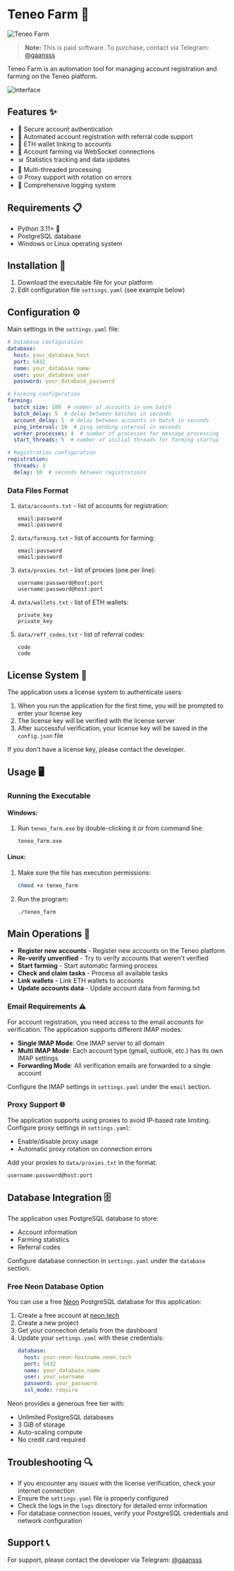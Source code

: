 # Teneo Farm 🚀

![Teneo Farm](https://img.shields.io/badge/Teneo-Farm-blue)

> **Note:** This is paid software. 
> To purchase, contact via Telegram: [@gaansss](https://t.me/gaansss)

Teneo Farm is an automation tool for managing account registration and farming on the Teneo platform.

![Interface](interface.png)

## Features ✨

- 🔐 Secure account authentication
- 👤 Automated account registration with referral code support
- 💼 ETH wallet linking to accounts
- 🤖 Account farming via WebSocket connections
- 📊 Statistics tracking and data updates
- 🔄 Multi-threaded processing
- 🌐 Proxy support with rotation on errors
- 📝 Comprehensive logging system

## Requirements 📋

- Python 3.11+ 🐍
- PostgreSQL database
- Windows or Linux operating system

## Installation 🔧

1. Download the executable file for your platform
2. Edit configuration file `settings.yaml` (see example below)

## Configuration ⚙️

Main settings in the `settings.yaml` file:

```yaml
# Database configuration
database:
  host: your_database_host
  port: 5432
  name: your_database_name
  user: your_database_user
  password: your_database_password

# Farming configuration
farming:
  batch_size: 100  # number of accounts in one batch
  batch_delay: 5  # delay between batches in seconds
  account_delay: 1  # delay between accounts in batch in seconds
  ping_interval: 10  # ping sending interval in seconds
  worker_processes: 4  # number of processes for message processing
  start_threads: 5  # number of initial threads for farming startup

# Registration configuration
registration:
  threads: 3
  delay: 10  # seconds between registrations
```

### Data Files Format

1. `data/accounts.txt` - list of accounts for registration:
   ```
   email:password
   email:password
   ```

2. `data/farming.txt` - list of accounts for farming:
   ```
   email:password
   email:password
   ```

3. `data/proxies.txt` - list of proxies (one per line):
   ```
   username:password@host:port
   username:password@host:port
   ```

4. `data/wallets.txt` - list of ETH wallets:
   ```
   private_key
   private_key
   ```

5. `data/reff_codes.txt` - list of referral codes:
   ```
   code
   code
   ```

## License System 🔑

The application uses a license system to authenticate users:

1. When you run the application for the first time, you will be prompted to enter your license key
2. The license key will be verified with the license server
3. After successful verification, your license key will be saved in the `config.json` file

If you don't have a license key, please contact the developer.

## Usage 🖥️

### Running the Executable

#### Windows:
1. Run `teneo_farm.exe` by double-clicking it or from command line:
   ```
   teneo_farm.exe
   ```

#### Linux:
1. Make sure the file has execution permissions:
   ```bash
   chmod +x teneo_farm
   ```
2. Run the program:
   ```bash
   ./teneo_farm
   ```

## Main Operations 📝

- **Register new accounts** - Register new accounts on the Teneo platform
- **Re-verify unverified** - Try to verify accounts that weren't verified
- **Start farming** - Start automatic farming process
- **Check and claim tasks** - Process all available tasks
- **Link wallets** - Link ETH wallets to accounts
- **Update accounts data** - Update account data from farming.txt

### Email Requirements ⚠️

For account registration, you need access to the email accounts for verification. The application supports different IMAP modes:

- **Single IMAP Mode**: One IMAP server to all domain
- **Multi IMAP Mode**: Each account type (gmail, outlook, etc.) has its own IMAP settings
- **Forwarding Mode**: All verification emails are forwarded to a single account

Configure the IMAP settings in `settings.yaml` under the `email` section.

### Proxy Support 🌐

The application supports using proxies to avoid IP-based rate limiting. Configure proxy settings in `settings.yaml`:

- Enable/disable proxy usage
- Automatic proxy rotation on connection errors

Add your proxies to `data/proxies.txt` in the format:
```
username:password@host:port
```

## Database Integration 🗄️

The application uses PostgreSQL database to store:
- Account information
- Farming statistics
- Referral codes

Configure database connection in `settings.yaml` under the `database` section.

### Free Neon Database Option

You can use a free [Neon](https://neon.tech) PostgreSQL database for this application:

1. Create a free account at [neon.tech](https://neon.tech)
2. Create a new project
3. Get your connection details from the dashboard
4. Update your `settings.yaml` with these credentials:
   ```yaml
   database:
     host: your-neon-hostname.neon.tech
     port: 5432
     name: your_database_name
     user: your_username
     password: your_password
     ssl_mode: require
   ```

Neon provides a generous free tier with:
- Unlimited PostgreSQL databases
- 3 GiB of storage
- Auto-scaling compute
- No credit card required

## Troubleshooting 🔍

- If you encounter any issues with the license verification, check your internet connection
- Ensure the `settings.yaml` file is properly configured
- Check the logs in the `logs` directory for detailed error information
- For database connection issues, verify your PostgreSQL credentials and network configuration

## Support 📞

For support, please contact the developer via Telegram: [@gaansss](https://t.me/gaansss) 
